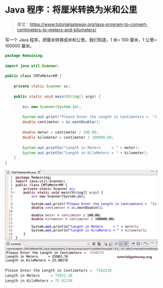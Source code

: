 # Java 程序：将厘米转换为米和公里

> 原文：<https://www.tutorialgateway.org/java-program-to-convert-centimeters-to-meters-and-kilometers/>

写一个 Java 程序，把厘米转换成米和公里。我们知道，1 米= 100 厘米，1 公里= 100000 厘米。

```java
package Remaining;

import java.util.Scanner;

public class CMToMeterKM {

	private static Scanner sc;

	public static void main(String[] args) {

		sc= new Scanner(System.in);

		System.out.print("Please Enter the Length in Centimeters =  ");
		double centimeter = sc.nextDouble();

		double meter = centimeter / 100.00;
		double kilometer = centimeter / 100000.00;

		System.out.println("Length in Meters     = " + meter);
		System.out.println("Length in KiloMeters = " + kilometer);
	}
}
```

![Java Program to Convert Centimeters To Meters and Kilometers](img/58c623095510c5478491b49a9508ce5f.png)

```java
Please Enter the Length in Centimeters =  7502238
Length in Meters     = 75022.38
Length in KiloMeters = 75.02238
```